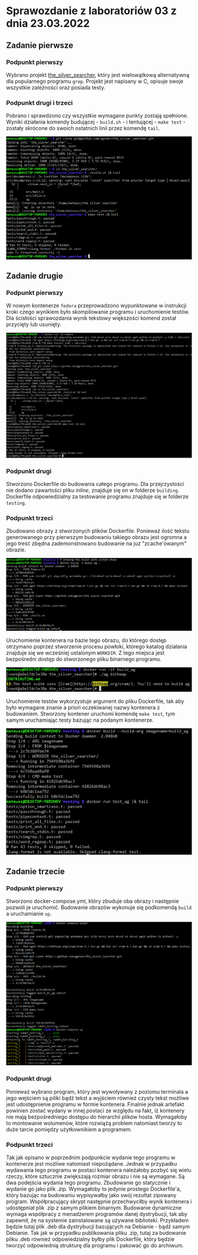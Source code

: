 # Sprawozdanie z laboratoriów 03 z dnia 23.03.2022

## Zadanie pierwsze

### Podpunkt pierwszy

Wybrano projekt [the\_silver\_searcher](https://github.com/ggreer/the_silver_searcher), który jest wielowątkową alternatywną dla popularnego programu `grep`.
Projekt jest napisany w C, opisuje swoje wszystkie zależności oraz posiada testy.

### Podpunkt drugi i trzeci

Pobrano i sprawdzono czy wszystkie wymagane punkty zostają spełnione.
Wyniki działania komendy budującej - `build.sh` - i tentującej - `make test` - zostały skrócone do swoich ostatnich linii przez komendę `tail`.

![img](Screenshot_1.png)

## Zadanie drugie

### Podpunkt pierwszy

W nowym kontenerze `fedora` przeprowadzono wypunktowane w instrukcji kroki czego wynikiem było skompilowanie programu i uruchomienie testów.
Dla ścisłości sprawozdania wynik tekstowy większości komend został przycięty lub usunięty.

![img](Screenshot_2.png)

### Podpunkt drugi

Stworzono Dockerfile do budowania całego programu.
Dla przejrzystości nie dodano zawartości pliku _inline_, znajduje się on w folderze `building`.
Dockerfile odpowiedzialny za testowanie programu znajduje się w folderze `testing`.

### Podpunkt trzeci

Zbudowano obrazy z stworzonych plików Dockerfile.
Ponieważ ilość tekstu generowanego przy pierwszym budowaniu takiego obrazu jest ogromna a jego treść zbędna zademonstrowano budowanie na już "zcache'owanym" obrazie.

![img](Screenshot_3.png)

Uruchomienie kontenera na bazie tego obrazu, do którego dostęp otrzymano poprzez stworzenie procesu powłoki, którego katalog działania znajduje się we wcześniej ustalonym `WORKDIR`.
Z tego miejsca jest bezpośredni dostęp do stworzonego pliku binarnego programu.

![img](Screenshot_4.png)

Uruchomienie testów wykorzystuje argument do pliku Dockerfile, tak aby było wymagane znanie a priori oczekiwanej nazwy kontenera z budowaniem.
Stworzony kontener uruchomi komendę `make test`, tym samym uruchamiając testy bazując na podanym kontenerze.

![img](Screenshot_5.png)

## Zadanie trzecie

### Podpunkt pierwszy

Stworzono docker-compose.yml, który zbuduje oba obrazy i następnie pozwoli je uruchomić.
Budowanie obrazów wykonuje się podkomendą `build` a uruchamianie `up`.

![img](Screenshot_6.png)

### Podpunkt drugi

Ponieważ wybrano program, który jest wywoływany z poziomu terminala a jego wejściem są piliki bądź tekst a wyjściem również czysty tekst możliwe jest udostępnienie programu w formie kontenera.
Finalnie jednak artefakt powinien zostać wydany w innej postaci ze względu na fakt, iż kontenery nie mają bezpośredniego dostępu do hierarchii plików hosta.
Wymagałoby to montowanie wolumenów, które rozwiążą problem natomiast tworzy to duże tarcie pomiędzy użytkownikiem a programem.

### Podpunkt trzeci

Tak jak opisano w poprzednim podpunkcie wydanie tego programu w kontenerze jest możliwe natomiast niepożądane.
Jednak w przypadku wydawania tego programu w postaci kontenera należałoby pozbyć się wielu rzeczy, które sztucznie zwiększają rozmiar obrazu i nie są wymagane.
Są dwa podejścia wydania tego programu.
Zbudowanie go statycznie i wydanie go jako plik .zip.
Wymagałoby to jedynie prostego Dockerfile'a, który bazując na budowaniu wypisywałby jako swój rezultat zipowany program.
Współpracujący skrypt następnie przechwyciłby wynik kontenera i udostępniał plik .zip z samym plikiem binarnym.
Budowanie dynamiczne wymaga współpracy z menadżerem programów danej dystrybucji, tak aby zapewnił, że na systemie zainstalowane są używane biblioteki.
Przykładem będzie tutaj plik .deb dla dystrybucji bazujących na Debianie - bądź samym Debianie.
Tak jak w przypadku publikowania pliku .zip, tutaj za budowanie pliku .deb również odpowiedzialny byłby plik Dockerfile, który będzie tworzyć odpowiednią strukturę dla programu i pakować go do archiwum. 
